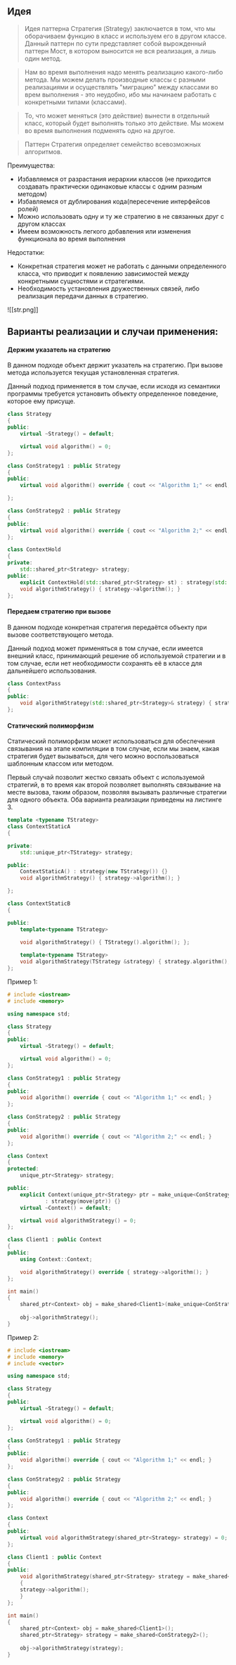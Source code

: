 ## Идея

>Идея паттерна Стратегия (Strategy) заключается в том, что мы оборачиваем функцию в класс и используем его в другом классе. Данный паттерн по сути представляет собой вырожденный паттерн Мост, в котором выносится не вся реализация, а лишь один метод.

>Нам во время выполнения надо менять реализацию какого-либо метода. Мы можем делать производные классы с разными реализациями и осуществлять "миграцию" между классами во врем выполнения - это неудобно, ибо мы начинаем работать с конкретными типами (классами).

>То, что может меняться (это действие) вынести в отдельный класс, который будет выполнять только это действие. Мы можем во время выполнения подменять одно на другое.

>Паттерн Стратегия определяет семейство всевозможных алгоритмов.

Преимущества:
- Избавляемся от разрастания иерархии классов (не приходится создавать практически одинаковые классы с одним разным методом)
- Избавляемся от дублирования кода(пересечение интерфейсов ролей)
- Можно использовать одну и ту же стратегию в не связанных друг с другом классах
- Имеем возможность легкого добавления или изменения функционала во время выполнения

Недостатки:
- Конкретная стратегия может не работать с данными определенного класса, что приводит к появлению зависимостей между конкретными сущностями и стратегиями.
- Необходимость установления дружественных связей, либо реализация передачи данных в стратегию.

![[str.png]]
## Варианты реализации и случаи применения:

#### Держим указатель на стратегию

В данном подходе объект держит указатель на стратегию. При вызове метода используется текущая установленная стратегия.

Данный подход применяется в том случае, если исходя из семантики программы требуется установить объекту определенное поведение, которое ему присуще.

```c++
class Strategy
{
public:
	virtual ~Strategy() = default;

	virtual void algorithm() = 0;
};

class ConStrategy1 : public Strategy
{
public:
	virtual void algorithm() override { cout << "Algorithm 1;" << endl; }

};

class ConStrategy2 : public Strategy
{
public:
	virtual void algorithm() override { cout << "Algorithm 2;" << endl; }
};  

class ContextHold
{
private:
	std::shared_ptr<Strategy> strategy;
public:
	explicit ContextHold(std::shared_ptr<Strategy> st) : strategy(std::move(st)) {}
	void algorithmStrategy() { strategy->algorithm(); }
};
```
#### Передаем стратегию при вызове

В данном подходе конкретная стратегия передаётся объекту при вызове соответствующего метода.

Данный подход может применяться в том случае, если имеется внешний класс, принимающий решение об используемой стратегии и в том случае, если нет необходимости сохранять её в классе для дальнейшего использования. 

```c++
class ContextPass
{
public:
	void algorithmStrategy(std::shared_ptr<Strategy>& strategy) { strategy->algorithm(); }
};
```
#### Статический полиморфизм

Статический полиморфизм может использоваться для обеспечения связывания на этапе компиляции в том случае, если мы знаем, какая стратегия будет вызываться, для чего можно воспользоваться шаблонным классом или методом.

Первый случай позволит жестко связать объект с используемой стратегий, в то время как второй позволяет выполнять связывание на месте вызова, таким образом, позволяя вызывать различные стратегии для одного объекта. Оба варианта реализации приведены на листинге 3.

```c++
template <typename TStrategy>
class ContextStaticA
{

private:
	std::unique_ptr<TStrategy> strategy;

public:
	ContextStaticA() : strategy(new TStrategy()) {}
	void algorithmStrategy() { strategy->algorithm(); }

};

class ContextStaticB
{

public:
	template<typename TStrategy>

	void algorithmStrategy() { TStrategy().algorithm(); };
	
	template<typename TStrategy>
	void algorithmStrategy(TStrategy &strategy) { strategy.algorithm(); }
};
```


Пример 1:
```c++
# include <iostream>
# include <memory>

using namespace std;

class Strategy
{
public:
	virtual ~Strategy() = default;

	virtual void algorithm() = 0;
};

class ConStrategy1 : public Strategy
{
public:
	void algorithm() override { cout << "Algorithm 1;" << endl; }
};

class ConStrategy2 : public Strategy
{
public:
	void algorithm() override { cout << "Algorithm 2;" << endl; }
};

class Context
{
protected:
	unique_ptr<Strategy> strategy;

public:
	explicit Context(unique_ptr<Strategy> ptr = make_unique<ConStrategy1>())
			: strategy(move(ptr)) {}
	virtual ~Context() = default;

	virtual void algorithmStrategy() = 0;
};

class Client1 : public Context
{
public:
	using Context::Context;

	void algorithmStrategy() override { strategy->algorithm(); }
};

int main()
{
	shared_ptr<Context> obj = make_shared<Client1>(make_unique<ConStrategy2>());
	
	obj->algorithmStrategy();
}

```

Пример 2:
```c++
# include <iostream>
# include <memory>
# include <vector>

using namespace std;

class Strategy
{
public:
	virtual ~Strategy() = default;

	virtual void algorithm() = 0;
};

class ConStrategy1 : public Strategy
{
public:
	void algorithm() override { cout << "Algorithm 1;" << endl; }
};

class ConStrategy2 : public Strategy
{
public:
	void algorithm() override { cout << "Algorithm 2;" << endl; }
};

class Context
{
public:
	virtual void algorithmStrategy(shared_ptr<Strategy> strategy) = 0;
};

class Client1 : public Context
{
public:
	void algorithmStrategy(shared_ptr<Strategy> strategy = make_shared<ConStrategy1>()) override
	{
	strategy->algorithm();
	}
};

int main()
{
	shared_ptr<Context> obj = make_shared<Client1>();
	shared_ptr<Strategy> strategy = make_shared<ConStrategy2>();
	
	obj->algorithmStrategy(strategy);
}
```